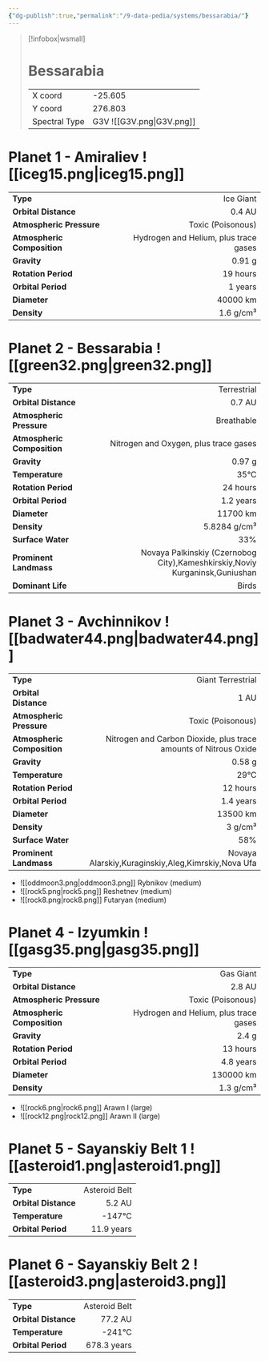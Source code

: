 ```yaml
---
{"dg-publish":true,"permalink":"/9-data-pedia/systems/bessarabia/"}
---
```


> [!infobox|wsmall]
> # Bessarabia
> | | |
> | - | - |
> | X coord | -25.605 |
> | Y coord| 276.803 |
> | Spectral Type | G3V ![[G3V.png\|G3V.png]] |

# Planet 1 - Amiraliev ![[iceg15.png\|iceg15.png]]
|                             |                           |
| --------------------------- | -------------------------:|
| **Type**                    |             Ice Giant |
| **Orbital Distance**        |   0.4 AU |
| **Atmospheric Pressure**    |       Toxic (Poisonous) |
| **Atmospheric Composition** |      Hydrogen and Helium, plus trace gases |
| **Gravity**                 |        0.91 g |
| **Rotation Period**         |  19 hours |
| **Orbital Period** | 1 years |
| **Diameter**                |      40000 km | 
| **Density**                 |    1.6 g/cm³ |





# Planet 2 - Bessarabia ![[green32.png\|green32.png]]
|                             |                           |
| --------------------------- | -------------------------:|
| **Type**                    |             Terrestrial |
| **Orbital Distance**        |   0.7 AU |
| **Atmospheric Pressure**    |       Breathable |
| **Atmospheric Composition** |      Nitrogen and Oxygen, plus trace gases |
| **Gravity**                 |        0.97 g |
| **Temperature**             |    35°C |
| **Rotation Period**         |  24 hours |
| **Orbital Period** | 1.2 years |
| **Diameter**                |      11700 km | 
| **Density**                 |    5.8284 g/cm³ |
| **Surface Water**           |           33% | 
| **Prominent Landmass**      |         Novaya Palkinskiy (Czernobog City),Kameshkirskiy,Noviy Kurganinsk,Guniushan | 
| **Dominant Life**           |         Birds |





# Planet 3 - Avchinnikov ![[badwater44.png\|badwater44.png]]
|                             |                           |
| --------------------------- | -------------------------:|
| **Type**                    |             Giant Terrestrial |
| **Orbital Distance**        |   1 AU |
| **Atmospheric Pressure**    |       Toxic (Poisonous) |
| **Atmospheric Composition** |      Nitrogen and Carbon Dioxide, plus trace amounts of Nitrous Oxide |
| **Gravity**                 |        0.58 g |
| **Temperature**             |    29°C |
| **Rotation Period**         |  12 hours |
| **Orbital Period** | 1.4 years |
| **Diameter**                |      13500 km | 
| **Density**                 |    3 g/cm³ |
| **Surface Water**           |           58% | 
| **Prominent Landmass**      |         Novaya Alarskiy,Kuraginskiy,Aleg,Kimrskiy,Nova Ufa | 



- ![[oddmoon3.png\|oddmoon3.png]] Rybnikov (medium)
- ![[rock5.png\|rock5.png]] Reshetnev (medium)
- ![[rock8.png\|rock8.png]] Futaryan (medium)


# Planet 4 - Izyumkin ![[gasg35.png\|gasg35.png]]
|                             |                           |
| --------------------------- | -------------------------:|
| **Type**                    |             Gas Giant |
| **Orbital Distance**        |   2.8 AU |
| **Atmospheric Pressure**    |       Toxic (Poisonous) |
| **Atmospheric Composition** |      Hydrogen and Helium, plus trace gases |
| **Gravity**                 |        2.4 g |
| **Rotation Period**         |  13 hours |
| **Orbital Period** | 4.8 years |
| **Diameter**                |      130000 km | 
| **Density**                 |    1.3 g/cm³ |



- ![[rock6.png\|rock6.png]] Arawn I (large)
- ![[rock12.png\|rock12.png]] Arawn II (large)


# Planet 5 - Sayanskiy Belt 1 ![[asteroid1.png\|asteroid1.png]]
|                             |                           |
| --------------------------- | -------------------------:|
| **Type**                    |             Asteroid Belt |
| **Orbital Distance**        |   5.2 AU |
| **Temperature**             |    -147°C |
| **Orbital Period** | 11.9 years |





# Planet 6 - Sayanskiy Belt 2 ![[asteroid3.png\|asteroid3.png]]
|                             |                           |
| --------------------------- | -------------------------:|
| **Type**                    |             Asteroid Belt |
| **Orbital Distance**        |   77.2 AU |
| **Temperature**             |    -241°C |
| **Orbital Period** | 678.3 years |





